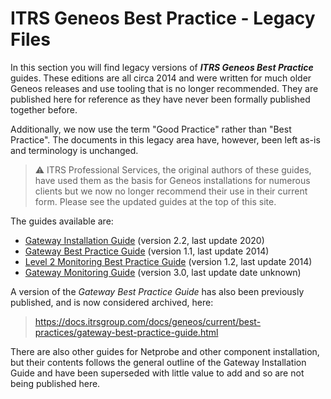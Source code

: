 # ITRS Geneos Best Practice - Legacy Files

In this section you will find legacy versions of **_ITRS Geneos Best Practice_** guides. These editions are all circa 2014 and were written for much older Geneos releases and use tooling that is no longer recommended. They are published here for reference as they have never been formally published together before.

Additionally, we now use the term "Good Practice" rather than "Best Practice". The documents in this legacy area have, however, been left as-is and terminology is unchanged.

> ⚠️ ITRS Professional Services, the original authors of these guides, have used them as the basis for Geneos installations for numerous clients but we now no longer recommend their use in their current form. Please see the updated guides at the top of this site.

The guides available are:

* [Gateway Installation Guide](gateway-install-guide.md) (version 2.2, last update 2020)
* [Gateway Best Practice Guide](gateway-best-practice.md) (version 1.1, last update 2014)
* [Level 2 Monitoring Best Practice Guide](level-2-best-practice-guide.md) (version 1.2, last update 2014)
* [Gateway Monitoring Guide](gateway-monitoring.md) (version 3.0, last update date unknown)

A version of the _Gateway Best Practice Guide_ has also been previously published, and is now considered archived, here:

> <https://docs.itrsgroup.com/docs/geneos/current/best-practices/gateway-best-practice-guide.html>

There are also other guides for Netprobe and other component installation, but their contents follows the general outline of the Gateway Installation Guide and have been superseded with little value to add and so are not being published here.

